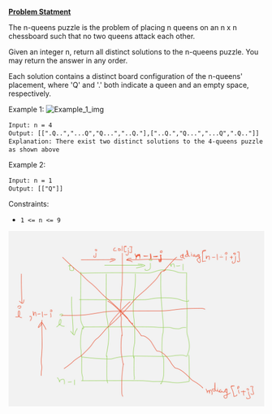 **[Problem Statment](https://leetcode.com/problems/n-queens/)**

The n-queens puzzle is the problem of placing n queens on an n x n chessboard such that no two queens attack each other.

Given an integer n, return all distinct solutions to the n-queens puzzle. You may return the answer in any order.

Each solution contains a distinct board configuration of the n-queens' placement, where 'Q' and '.' both indicate a queen and an empty space, respectively.

 

Example 1:
![Example_1_img](https://assets.leetcode.com/uploads/2020/11/13/queens.jpg)

```
Input: n = 4
Output: [[".Q..","...Q","Q...","..Q."],["..Q.","Q...","...Q",".Q.."]]
Explanation: There exist two distinct solutions to the 4-queens puzzle as shown above
```
Example 2:
```
Input: n = 1
Output: [["Q"]]
``` 

Constraints:

- `1 <= n <= 9`





<p align = "center">
    <img src = "/submissionImages/LC_51_N_Queen.jpg" align ="center" width="" height= ""></img>
</p>